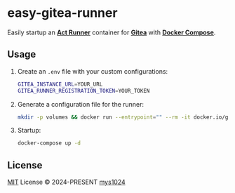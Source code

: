 # easy-gitea-runner

Easily startup an [**Act Runner**](https://docs.gitea.ac.cn/usage/actions/act-runner) container for [**Gitea**](https://about.gitea.com) with [**Docker Compose**](https://docs.docker.com/compose/).

## Usage

1. Create an `.env` file with your custom configurations:

    ```sh
    GITEA_INSTANCE_URL=YOUR_URL
    GITEA_RUNNER_REGISTRATION_TOKEN=YOUR_TOKEN
    ```

2. Generate a configuration file for the runner:

    ```sh
    mkdir -p volumes && docker run --entrypoint="" --rm -it docker.io/gitea/act_runner:nightly-dind act_runner generate-config > volumes/config.yaml
    ```

3. Startup:

    ```sh
    docker-compose up -d
    ```

## License

[MIT](./LICENSE) License &copy; 2024-PRESENT [mys1024](https://github.com/mys1024)
